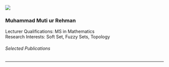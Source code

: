 [![](https://giki.edu.pk/wp-content/uploads/2019/11/picture-muti-1.png)](https://giki.edu.pk/wp-content/uploads/2019/11/picture-muti-1.png)
### Muhammad Muti ur Rehman 
Lecturer 
Qualifications:  MS in Mathematics  
Research Interests: Soft Set, Fuzzy Sets, Topology
###### Selected Publications
* * *
